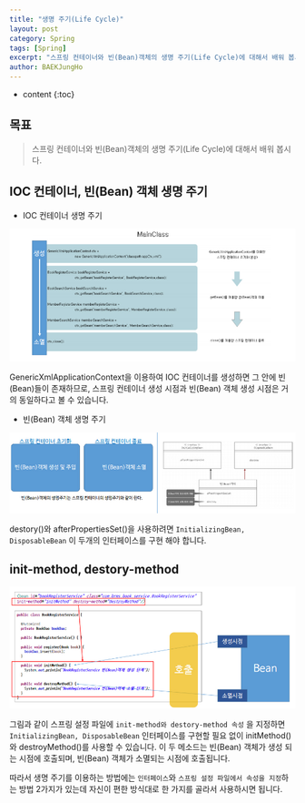 ```yaml
---
title: "생명 주기(Life Cycle)"
layout: post
category: Spring
tags: [Spring]
excerpt: "스프링 컨테이너와 빈(Bean)객체의 생명 주기(Life Cycle)에 대해서 배워 봅시다."
author: BAEKJungHo
---
```


* content
{:toc}

## 목표

  > 스프링 컨테이너와 빈(Bean)객체의 생명 주기(Life Cycle)에 대해서 배워 봅시다.

## IOC 컨테이너, 빈(Bean) 객체 생명 주기

  - IOC 컨테이너 생명 주기

  ![c4](/images/posts/201906/c4.jpg)

  GenericXmlApplicationContext을 이용하여 IOC 컨테이너를 생성하면 그 안에 빈(Bean)들이
  존재하므로, 스프링 컨테이너 생성 시점과 빈(Bean) 객체 생성 시점은 거의 동일하다고 볼 수 있습니다.

  - 빈(Bean) 객체 생명 주기

  ![c5](/images/posts/201906/c5.jpg)

  destory()와 afterPropertiesSet()을 사용하려면 `InitializingBean, DisposableBean` 이 두개의 인터페이스를
  구현 해야 합니다.

## init-method, destory-method

  ![c6](/images/posts/201906/c6.jpg)

  그림과 같이 스프링 설정 파일에 `init-method와 destory-method 속성` 을 지정하면 `InitializingBean, DisposableBean` 인터페이스를 구현할 필요 없이 initMethod()와 destroyMethod()를 사용할 수 있습니다. 이 두 메소드는 빈(Bean) 객체가 생성 되는 시점에 호출되며, 빈(Bean) 객체가 소멸되는 시점에 호출됩니다.

  따라서 생명 주기를 이용하는 방법에는 `인터페이스`와 `스프링 설정 파일에서 속성을 지정`하는 방법 2가지가 있는데
  자신이 편한 방식대로 한 가지를 골라서 사용하시면 됩니다.
